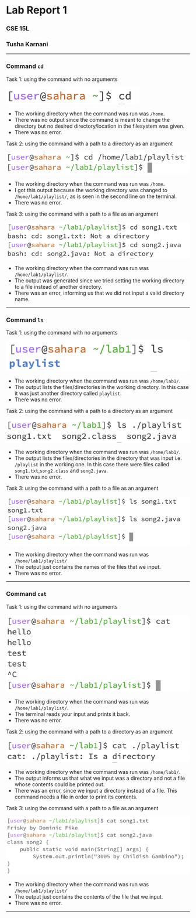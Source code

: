 # Lab Report 1
### CSE 15L 
### Tusha Karnani

---

### **Command `cd`**

Task 1: using the command with no arguments

![Image](11.png)

- The working directory when the command was run was `/home`.
- There was no output since the command is meant to change the directory but no desired directory/location in the filesystem was given.
- There was no error.

Task 2: using the command with a path to a directory as an argument

![Image](12.png)

- The working directory when the command was run was `/home`.
- I got this output because the working directory was changed to `/home/lab1/playlist/`, as is seen in the second line on the terminal.
- There was no error.

Task 3: using the command with a path to a file as an argument

![Image](13.png)

- The working directory when the command was run was `/home/lab1/playlist/`.
- The output was generated since we tried setting the working directory to a file instead of another directory.
- There was an error, informing us that we did not input a valid directory name.

---

### **Command `ls`**

Task 1: using the command with no arguments

![Image](21.png)

- The working directory when the command was run was `/home/lab1/`.
- The output lists the files/directories in the working directory. In this case it was just another directory called `playlist`.
- There was no error.

Task 2: using the command with a path to a directory as an argument

![Image](22.png)

- The working directory when the command was run was `/home/lab1/`.
- The output lists the files/directories in the directory that was input i.e. `/playlist` in the working one. In this case there were files called `song1.txt`,`song2.class` and `song2.java`.
- There was no error.

Task 3: using the command with a path to a file as an argument

![Image](23.png)

- The working directory when the command was run was `/home/lab1/playlist/`
- The output just contains the names of the files that we input.
- There was no error.

---

### **Command `cat`**

Task 1: using the command with no arguments

![Image](31.png)

- The working directory when the command was run was `/home/lab1/playlist/`.
- The terminal reads your input and prints it back.
- There was no error.

Task 2: using the command with a path to a directory as an argument

![Image](32.png)

- The working directory when the command was run was `/home/lab1/`.
- The output informs us that what we input was a directory and not a file whose contents could be printed out.
- There was an error, since we input a directory instead of a file. This command needs a file in order to print its contents.

Task 3: using the command with a path to a file as an argument

![Image](33(2).png)

- The working directory when the command was run was `/home/lab1/playlist/`
- The output just contains the contents of the file that we input.
- There was no error.

---
